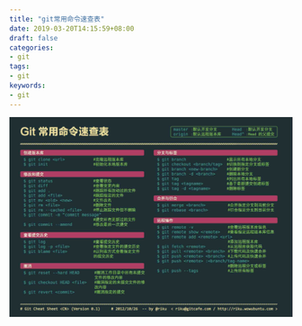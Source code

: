 ```yaml
---
title: "git常用命令速查表"
date: 2019-03-20T14:15:59+08:00
draft: false
categories:
- git
tags:
- git
keywords:
- git
---
```


<img src=/post/git/git常用命令速查表.jpg/>